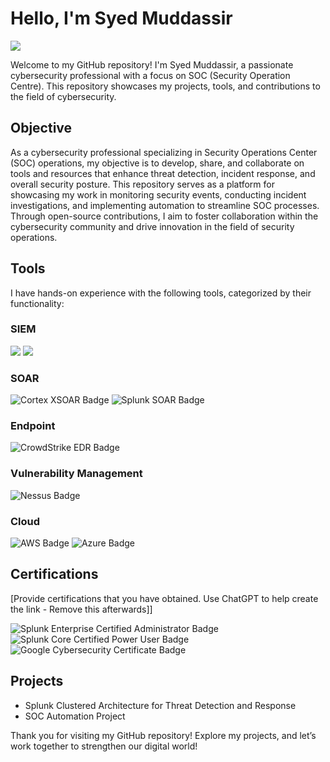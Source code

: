 # Hello, I'm Syed Muddassir
<a href="https://linkedin.com/in/syed-muddassir--"><img src="https://img.shields.io/badge/-LinkedIn-0072b1?&style=for-the-badge&logo=linkedin&logoColor=white" /></a>

Welcome to my GitHub repository! I'm Syed Muddassir, a passionate cybersecurity professional with a focus on SOC (Security Operation Centre). This repository showcases my projects, tools, and contributions to the field of cybersecurity.

## Objective

As a cybersecurity professional specializing in Security Operations Center (SOC) operations, my objective is to develop, share, and collaborate on tools and resources that enhance threat detection, incident response, and overall security posture. This repository serves as a platform for showcasing my work in monitoring security events, conducting incident investigations, and implementing automation to streamline SOC processes. Through open-source contributions, I aim to foster collaboration within the cybersecurity community and drive innovation in the field of security operations.

<!--
## Skills

| Skill                                         | Associated Project         |
|-----------------------------------------------|----------------------------|
| SIEM Implementation and Log Analysis          | <a href="https://google.com">Detection Lab</a>|
| Network Traffic Monitoring and Attack Detection | <a href="https://google.com">Detection Lab</a>|
| Security Automation with Shuffle SOAR         | SOC Automation Lab|
| Incident Response Planning and Execution      | SOC Automation Lab|
| Case Management with TheHive                  | SOC Automation Lab|
| Scripting and Automation for Threat Mitigation | SOC Automation Lab|
-->
## Tools

I have hands-on experience with the following tools, categorized by their functionality:

### SIEM
<div>
    <img src="https://img.shields.io/badge/-Splunk-000000?&style=for-the-badge&logo=Splunk&logoColor=white" />
    <img src="https://img.shields.io/badge/-Elastic-005571?&style=for-the-badge&logo=Elastic&logoColor=white" />
</div>

### SOAR
<div>
  <img src="https://img.shields.io/badge/-Cortex_XSOAR-FF6F20?&style=for-the-badge&logo=Palo%20Alto%20Networks&logoColor=white" alt="Cortex XSOAR Badge" />
  <img src="https://img.shields.io/badge/-Splunk_SOAR-000000?&style=for-the-badge&logo=Splunk&logoColor=white" alt="Splunk SOAR Badge" />
</div>


### Endpoint
<div>
   <img src="https://img.shields.io/badge/-CrowdStrike EDR-000000?&style=for-the-badge&logo=CrowdStrike&logoColor=white" alt="CrowdStrike EDR Badge" />
</div>

### Vulnerability Management
<div>
  <img src="https://img.shields.io/badge/-Nessus-4CBBF3?&style=for-the-badge&logo=Tenable&logoColor=white" alt="Nessus Badge" />
</div>

### Cloud
<div>
  <img src="https://img.shields.io/badge/-AWS-232F3E?&style=for-the-badge&logo=AmazonAWS&logoColor=white" alt="AWS Badge" />
  <img src="https://img.shields.io/badge/-Azure-0078D4?&style=for-the-badge&logo=MicrosoftAzure&logoColor=white" alt="Azure Badge" />
</div>


## Certifications
[Provide certifications that you have obtained. Use ChatGPT to help create the link - Remove this afterwards]]
<div>
<img src="https://img.shields.io/badge/-Splunk_Enterprise_Certified_Administrator-000000?&style=for-the-badge&logo=Splunk&logoColor=white" alt="Splunk Enterprise Certified Administrator Badge" />
<img src="https://img.shields.io/badge/-Splunk_Core_Certified_Power_User-000000?&style=for-the-badge&logo=Splunk&logoColor=white" alt="Splunk Core Certified Power User Badge" />
<img src="https://img.shields.io/badge/-Google_Cybersecurity_Certificate-4285F4?&style=for-the-badge&logo=Google&logoColor=white" alt="Google Cybersecurity Certificate Badge" />
</div>

## Projects
- Splunk Clustered Architecture for Threat Detection and Response
- SOC Automation Project

Thank you for visiting my GitHub repository! Explore my projects, and let’s work together to strengthen our digital world!
<!--
**MuddsiSyed/MuddsiSyed** is a ✨ _special_ ✨ repository because its `README.md` (this file) appears on your GitHub profile.

# Cybersecurity Professional Portfolio

Welcome to my GitHub repository! I'm [Your Name], a passionate cybersecurity professional with a focus on [specific areas, e.g., threat analysis, penetration testing, incident response]. This repository showcases my projects, tools, and contributions to the field of cybersecurity.

## About Me

- 🔒 **Cybersecurity Specialist** with [X years] of experience in safeguarding information systems.
- 🎓 [Your Degree] in [Your Field] from [Your University].
- 🌍 [Any relevant certifications, e.g., CISSP, CEH, CompTIA Security+].
- 💻 Proficient in [programming languages, tools, or technologies, e.g., Python, Metasploit, Wireshark].
- 🤝 Active contributor to open-source projects and the cybersecurity community.

## Projects

Here are some of the key projects I have worked on:

### 1. [Project Name]
- **Description:** Brief overview of what the project is about.
- **Technologies Used:** [List technologies, e.g., Python, Java, Bash].
- **Link:** [GitHub link to the project]

### 2. [Project Name]
- **Description:** Brief overview of what the project is about.
- **Technologies Used:** [List technologies].
- **Link:** [GitHub link to the project]

### 3. [Project Name]
- **Description:** Brief overview of what the project is about.
- **Technologies Used:** [List technologies].
- **Link:** [GitHub link to the project]

## Skills

- **Security Tools:** [List tools, e.g., Burp Suite, Nmap, Snort].
- **Programming Languages:** [List languages, e.g., Python, JavaScript, C++].
- **Operating Systems:** [List OS, e.g., Linux, Windows].
- **Frameworks:** [List frameworks, e.g., OWASP, MITRE ATT&CK].

## Blog & Resources

I enjoy sharing knowledge and insights on cybersecurity topics. Check out my blog and resources:

- [Blog Link](#) - Insights on cybersecurity trends, tips, and tutorials.
- [YouTube Channel](#) - Video tutorials and walkthroughs on various cybersecurity tools and techniques.

## Get in Touch

I’m always open to collaboration and discussions! Feel free to reach out:

- 📧 Email: [your.email@example.com]
- 🔗 LinkedIn: [Your LinkedIn Profile](#)
- 🐦 Twitter: [Your Twitter Handle](#)

## License

This project is licensed under the [MIT License](LICENSE).

---

Thank you for visiting my GitHub repository! Explore my projects, and let’s work together to strengthen our digital world!

-->
